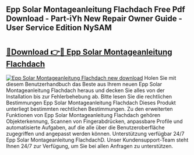 ## Epp Solar Montageanleitung Flachdach Free Pdf Download - Part-iYh New Repair Owner Guide - User Service Edition NySAM

# <h2><a href="http://df6cyhm.blite.top/?on=Epp+Solar+Montageanleitung+Flachdach">🔗Download 👉🔴 Epp Solar Montageanleitung Flachdach</a></h2>

[![Epp Solar Montageanleitung Flachdach new download](https://i.imgur.com/lujVjoI.png)](http://df6cyhm.blite.top/?on=Epp+Solar+Montageanleitung+Flachdach)
Holen Sie mit diesem Benutzerhandbuch das Beste aus Ihrem neuen Epp Solar Montageanleitung Flachdach heraus und decken Sie alles von der Installation bis zur Fehlerbehebung ab. Bitte lesen Sie die rechtlichen Bestimmungen Epp Solar Montageanleitung Flachdach Dieses Produkt unterliegt bestimmten rechtlichen Bestimmungen. Zu den erweiterten Funktionen von Epp Solar Montageanleitung Flachdach gehören Objekterkennung, Scannen von Fingerabdrücken, anpassbare Profile und automatisierte Aufgaben, auf die alle über die Benutzeroberfläche zugegriffen und angepasst werden können. Unterstützung verfügbar 24/7 Epp Solar Montageanleitung FlachdachD. Unser Kundensupport-Team steht Ihnen 24/7 zur Verfügung, um Sie bei allen Anfragen zu unterstützen.
